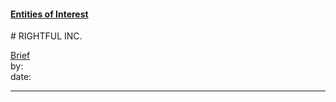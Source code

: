 #### [Entities of Interest](/list.html)
<link rel="stylesheet" type="text/css" href="../../assets/style.css">
# RIGHTFUL INC.

[comment]: <> (Add/Remove information below as you want)
[comment]: <> (Markdown cheatsheet: https://github.com/adam-p/markdown-here/wiki/Markdown-Cheatsheet)
[Brief](Brief.md)  
by:  
date:  

---
[comment]: <> (Add your content here)